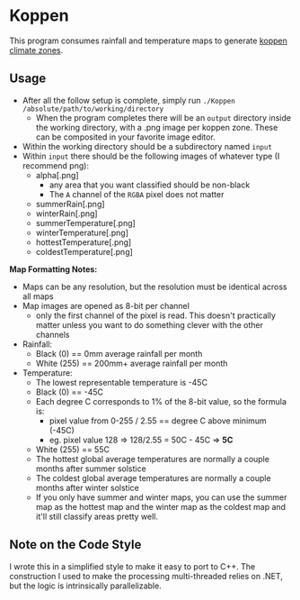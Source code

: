 # Koppen

This program consumes rainfall and temperature maps to generate [koppen climate 
zones](https://en.wikipedia.org/wiki/K%C3%B6ppen_climate_classification).

## Usage

* After all the follow setup is complete, simply run `./Koppen /absolute/path/to/working/directory`
    * When the program completes there will be an `output` directory inside the
      working directory, with a .png image per koppen zone. These can be 
      composited in your favorite image editor. 
* Within the working directory should be a subdirectory named `input`
* Within `input` there should be the following images of whatever type 
(I recommend png):
    * alpha[.png]
        * any area that you want classified should be non-black
        * The `A` channel of the `RGBA` pixel does not matter
    * summerRain[.png]
    * winterRain[.png]
    * summerTemperature[.png]
    * winterTemperature[.png]
    * hottestTemperature[.png]
    * coldestTemperature[.png]
 
**Map Formatting Notes:**

* Maps can be any resolution, but the resolution must be identical across all maps
* Map images are opened as 8-bit per channel
    * only the first channel of the pixel is read. This doesn't practically 
      matter unless you want to do something clever with the other channels 
* Rainfall:
    * Black (0)   == 0mm average rainfall per month
    * White (255) == 200mm+ average rainfall per month
* Temperature:
    * The lowest representable temperature is -45C
    * Black (0) == -45C
    * Each degree C corresponds to 1% of the 8-bit value, so the formula is:
        * pixel value from 0-255 / 2.55 == degree C above minimum (-45C)
        * eg. pixel value 128 => 128/2.55 = 50C - 45C => **5C**
    * White (255) == 55C
    * The hottest global average temperatures are normally a couple months after 
      summer solstice 
    * The coldest global average temperatures are normally a couple months after 
      winter solstice 
    * If you only have summer and winter maps, you can use the summer map as the 
      hottest map and the winter map as the coldest map and it'll still classify 
      areas pretty well. 

## Note on the Code Style

I wrote this in a simplified style to make it easy to port to C++. The 
construction I used to make the processing multi-threaded relies on .NET, but 
the logic is intrinsically parallelizable.
